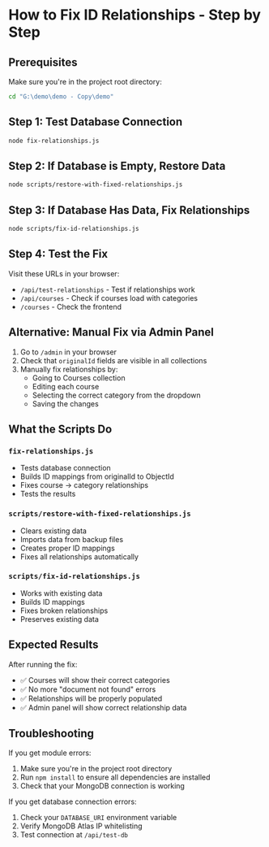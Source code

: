 # How to Fix ID Relationships - Step by Step

## Prerequisites

Make sure you're in the project root directory:

```bash
cd "G:\demo\demo - Copy\demo"
```

## Step 1: Test Database Connection

```bash
node fix-relationships.js
```

## Step 2: If Database is Empty, Restore Data

```bash
node scripts/restore-with-fixed-relationships.js
```

## Step 3: If Database Has Data, Fix Relationships

```bash
node scripts/fix-id-relationships.js
```

## Step 4: Test the Fix

Visit these URLs in your browser:

- `/api/test-relationships` - Test if relationships work
- `/api/courses` - Check if courses load with categories
- `/courses` - Check the frontend

## Alternative: Manual Fix via Admin Panel

1. Go to `/admin` in your browser
2. Check that `originalId` fields are visible in all collections
3. Manually fix relationships by:
   - Going to Courses collection
   - Editing each course
   - Selecting the correct category from the dropdown
   - Saving the changes

## What the Scripts Do

### `fix-relationships.js`

- Tests database connection
- Builds ID mappings from originalId to ObjectId
- Fixes course -> category relationships
- Tests the results

### `scripts/restore-with-fixed-relationships.js`

- Clears existing data
- Imports data from backup files
- Creates proper ID mappings
- Fixes all relationships automatically

### `scripts/fix-id-relationships.js`

- Works with existing data
- Builds ID mappings
- Fixes broken relationships
- Preserves existing data

## Expected Results

After running the fix:

- ✅ Courses will show their correct categories
- ✅ No more "document not found" errors
- ✅ Relationships will be properly populated
- ✅ Admin panel will show correct relationship data

## Troubleshooting

If you get module errors:

1. Make sure you're in the project root directory
2. Run `npm install` to ensure all dependencies are installed
3. Check that your MongoDB connection is working

If you get database connection errors:

1. Check your `DATABASE_URI` environment variable
2. Verify MongoDB Atlas IP whitelisting
3. Test connection at `/api/test-db`
